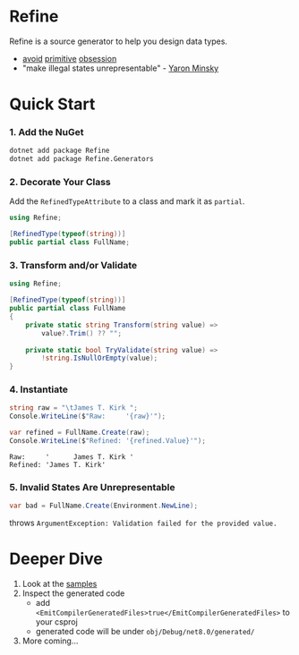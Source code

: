 # Refine
Refine is a source generator to help you design data types. 

- [avoid](https://refactoring.guru/smells/primitive-obsession) [primitive](https://wiki.c2.com/?PrimitiveObsession) [obsession](https://blog.ploeh.dk/2015/01/19/from-primitive-obsession-to-domain-modelling/)
- "make illegal states unrepresentable" - [Yaron Minsky](https://youtu.be/-J8YyfrSwTk?si=3OBX5ANRFyi6TRGs)

# Quick Start

### 1. Add the NuGet

```bash
dotnet add package Refine 
dotnet add package Refine.Generators
```

### 2. Decorate Your Class

Add the `RefinedTypeAttribute` to a class and mark it as `partial`.

```csharp
using Refine;

[RefinedType(typeof(string))]
public partial class FullName;
```

### 3. Transform and/or Validate

```csharp
using Refine;

[RefinedType(typeof(string))]
public partial class FullName
{
    private static string Transform(string value) =>
        value?.Trim() ?? "";
        
    private static bool TryValidate(string value) =>
        !string.IsNullOrEmpty(value);
}
```

### 4. Instantiate

```csharp
string raw = "\tJames T. Kirk ";
Console.WriteLine($"Raw:     '{raw}'");

var refined = FullName.Create(raw);
Console.WriteLine($"Refined: '{refined.Value}'");
```
```
Raw:     '      James T. Kirk '
Refined: 'James T. Kirk'
```

### 5. Invalid States Are Unrepresentable

```csharp
var bad = FullName.Create(Environment.NewLine);
```
throws `ArgumentException: Validation failed for the provided value.`

# Deeper Dive

1. Look at the [samples](./samples)
2. Inspect the generated code
   - add `<EmitCompilerGeneratedFiles>true</EmitCompilerGeneratedFiles>` to your csproj
   - generated code will be under `obj/Debug/net8.0/generated/`
3. More coming...